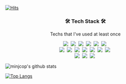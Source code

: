 [![Hits](https://hits.seeyoufarm.com/api/count/incr/badge.svg?url=https%3A%2F%2Fgithub.com%2Fminjcop&count_bg=%236CF1D8&title_bg=%23555555&icon=&icon_color=%23E7E7E7&title=hits&edge_flat=false)](https://hits.seeyoufarm.com)

<h3 align="center">🛠 Tech Stack 🛠</h3>

<p align="center"> Techs that I've used at least once </p>

<p align="center">
  <img src="https://img.shields.io/badge/Python-3766AB?style=flat-square&logo=Python&logoColor=white"/></a>&nbsp 
  <img src="https://img.shields.io/badge/C++-00599C?style=flat-square&logo=C%2B%2B&logoColor=white"/></a>&nbsp 
  <img src="https://img.shields.io/badge/C-A8B9CC?style=flat-square&logo=C&logoColor=white"/></a>&nbsp 
  <img src="https://img.shields.io/badge/Javascript-ffb13b?style=flat-square&logo=javascript&logoColor=white"/></a>&nbsp 
  <img src="https://img.shields.io/badge/css-15A0B6?style=flat-square&logo=css3&logoColor=white"/></a>&nbsp 
  <img src="https://img.shields.io/badge/html-1572B6?style=flat-square&logo=html3&logoColor=white"/></a>&nbsp 
  <br>
  <img src="https://img.shields.io/badge/Flask-092E20?style=flat-square&logo=Flask&logoColor=white"/></a>&nbsp 
  <img src="https://img.shields.io/badge/Mysql-E6B91E?style=flat-square&logo=MySql&logoColor=white"/></a>&nbsp
  <img src="https://img.shields.io/badge/aws-333664?style=flat-square&logo=amazon-aws&logoColor=white"/></a>&nbsp 
  <img src="https://img.shields.io/badge/docker-724544?style=flat-square&logo=docker&logoColor=white"/></a>&nbsp 
  <img src="https://img.shields.io/badge/scikitlearn-5114571?style=flat-square&logo=scikit-learn&logoColor=white"/></a>&nbsp 
  <img src="https://img.shields.io/badge/tensorflow-465571?style=flat-square&logo=tensorflow&logoColor=white"/></a>&nbsp 
  <img src="https://img.shields.io/badge/pytorch-955571?style=flat-square&logo=pytorch&logoColor=white"/></a>&nbsp 
  <br>
  <img src="https://img.shields.io/badge/numpy-513451?style=flat-square&logo=numpy&logoColor=white"/></a>&nbsp 
  <img src="https://img.shields.io/badge/pandas-365871?style=flat-square&logo=pandas&logoColor=white"/></a>&nbsp 
  <img src="https://img.shields.io/badge/matplotlib-134571?style=flat-square&logo=matplotlib&logoColor=white"/></a>&nbsp 
  
  
</p>

![minjcop's github stats](https://github-readme-stats.vercel.app/api?username=micopes&show_icons=true)

[![Top Langs](https://github-readme-stats.vercel.app/api/top-langs/?username=micopes&layout=compact)](https://github.com/minjcop/github-readme-stats)

<!--
**minjcop/minjcop** is a ✨ _special_ ✨ repository because its `README.md` (this file) appears on your GitHub profile.

Here are some ideas to get you started:

- 🔭 I’m currently working on ...
- 🌱 I’m currently learning ...
- 👯 I’m looking to collaborate on ...
- 🤔 I’m looking for help with ...
- 💬 Ask me about ...
- 📫 How to reach me: ...
- 😄 Pronouns: ...
- ⚡ Fun fact: ...
-->


